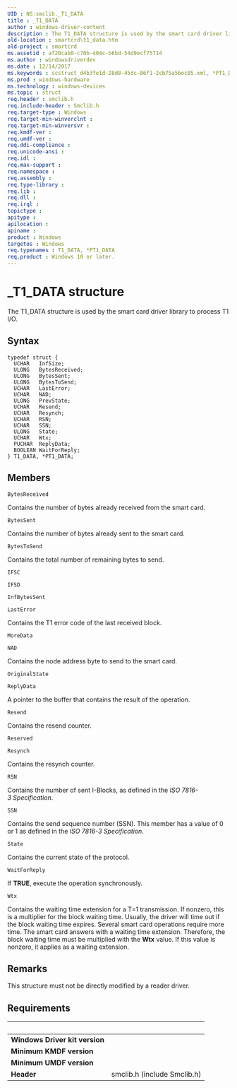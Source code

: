 ```yaml
---
UID : NS:smclib._T1_DATA
title : _T1_DATA
author : windows-driver-content
description : The T1_DATA structure is used by the smart card driver library to process T1 I/O.
old-location : smartcrd\t1_data.htm
old-project : smartcrd
ms.assetid : af20cab0-c70b-404c-b6bd-54d9ecf75714
ms.author : windowsdriverdev
ms.date : 12/14/2017
ms.keywords : scstruct_d4b3fe1d-28d8-45dc-86f1-2cb75a5bec85.xml, *PT1_DATA, T1_DATA structure [Smart Card Reader Devices], smartcrd.t1_data, T1_DATA, *PT1_DATA, _T1_DATA, T1_DATA, *PT1_DATA structure [Smart Card Reader Devices], smclib/T1_DATA, T1_DATA
ms.prod : windows-hardware
ms.technology : windows-devices
ms.topic : struct
req.header : smclib.h
req.include-header : Smclib.h
req.target-type : Windows
req.target-min-winverclnt : 
req.target-min-winversvr : 
req.kmdf-ver : 
req.umdf-ver : 
req.ddi-compliance : 
req.unicode-ansi : 
req.idl : 
req.max-support : 
req.namespace : 
req.assembly : 
req.type-library : 
req.lib : 
req.dll : 
req.irql : 
topictype : 
apitype : 
apilocation : 
apiname : 
product : Windows
targetos : Windows
req.typenames : T1_DATA, *PT1_DATA
req.product : Windows 10 or later.
---
```


# _T1_DATA structure
The T1_DATA structure is used by the smart card driver library to process T1 I/O.

## Syntax
````
typedef struct {
  UCHAR   InfSize;
  ULONG   BytesReceived;
  ULONG   BytesSent;
  ULONG   BytesToSend;
  UCHAR   LastError;
  UCHAR   NAD;
  ULONG   PrevState;
  UCHAR   Resend;
  UCHAR   Resynch;
  UCHAR   RSN;
  UCHAR   SSN;
  ULONG   State;
  UCHAR   Wtx;
  PUCHAR  ReplyData;
  BOOLEAN WaitForReply;
} T1_DATA, *PT1_DATA;
````

## Members


`BytesReceived`

Contains the number of bytes already received from the smart card.

`BytesSent`

Contains the number of bytes already sent to the smart card.

`BytesToSend`

Contains the total number of remaining bytes to send.

`IFSC`



`IFSD`



`InfBytesSent`



`LastError`

Contains the T1 error code of the last received block.

`MoreData`



`NAD`

Contains the node address byte to send to the smart card.

`OriginalState`



`ReplyData`

A pointer to the buffer that contains the result of the operation.

`Resend`

Contains the resend counter.

`Reserved`



`Resynch`

Contains the resynch counter.

`RSN`

Contains the number of sent I-Blocks, as defined in the <i>ISO 7816-3 Specification</i>.

`SSN`

Contains the send sequence number (SSN). This member has a value of 0 or 1 as defined in the <i>ISO 7816-3 Specification</i>.

`State`

Contains the current state of the protocol.

`WaitForReply`

If <b>TRUE</b>, execute the operation synchronously.

`Wtx`

Contains the waiting time extension for a T=1 transmission. If nonzero, this is a multiplier for the block waiting time. Usually, the driver will time out if the block waiting time expires. Several smart card operations require more time. The smart card answers with a waiting time extension. Therefore, the block waiting time must be multiplied with the <b>Wtx</b> value. If this value is nonzero, it applies as a waiting extension.

## Remarks
This structure must not be directly modified by a reader driver.

## Requirements
| &nbsp; | &nbsp; |
| ---- |:---- |
| **Windows Driver kit version** |  |
| **Minimum KMDF version** |  |
| **Minimum UMDF version** |  |
| **Header** | smclib.h (include Smclib.h) |